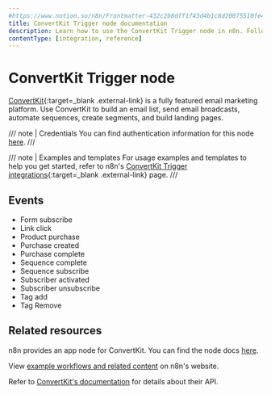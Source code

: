 ```yaml
---
#https://www.notion.so/n8n/Frontmatter-432c2b8dff1f43d4b1c8d20075510fe4
title: ConvertKit Trigger node documentation
description: Learn how to use the ConvertKit Trigger node in n8n. Follow technical documentation to integrate ConvertKit Trigger node into your workflows.
contentType: [integration, reference]
---
```


# ConvertKit Trigger node

[ConvertKit](https://www.convertkit.com/){:target=_blank .external-link} is a fully featured email marketing platform. Use ConvertKit to build an email list, send email broadcasts, automate sequences, create segments, and build landing pages.

/// note | Credentials
You can find authentication information for this node [here](/integrations/builtin/credentials/convertkit.md).
///

///  note  | Examples and templates
For usage examples and templates to help you get started, refer to n8n's [ConvertKit Trigger integrations](https://n8n.io/integrations/convertkit-trigger/){:target=_blank .external-link} page.
///

## Events

* Form subscribe
* Link click
* Product purchase
* Purchase created
* Purchase complete
* Sequence complete
* Sequence subscribe
* Subscriber activated
* Subscriber unsubscribe
* Tag add
* Tag Remove

## Related resources

n8n provides an app node for ConvertKit. You can find the node docs [here](/integrations/builtin/app-nodes/n8n-nodes-base.convertkit.md).

View [example workflows and related content](https://n8n.io/integrations/convertkit-trigger/) on n8n's website.

Refer to [ConvertKit's documentation](https://developers.kit.com/v4#introduction) for details about their API.
